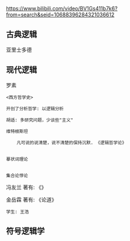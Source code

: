 
https://www.bilibili.com/video/BV1Gs411b7k6?from=search&seid=10688396284321036612

## 古典逻辑
   
亚里士多德

## 现代逻辑

罗素

    <西方哲学史>

    开创了分析哲学: 以逻辑分析

    胡适: 多研究问题，少谈些"主义"

    维特根斯坦

        凡可说的说清楚，说不清楚的保持沉默. 《逻辑哲学论》


    摹状词理论


    集合论悖论


冯友兰
    著有:
        《》

金岳霖
    著有:
        《论道》

    学生: 王浩


## 符号逻辑学


